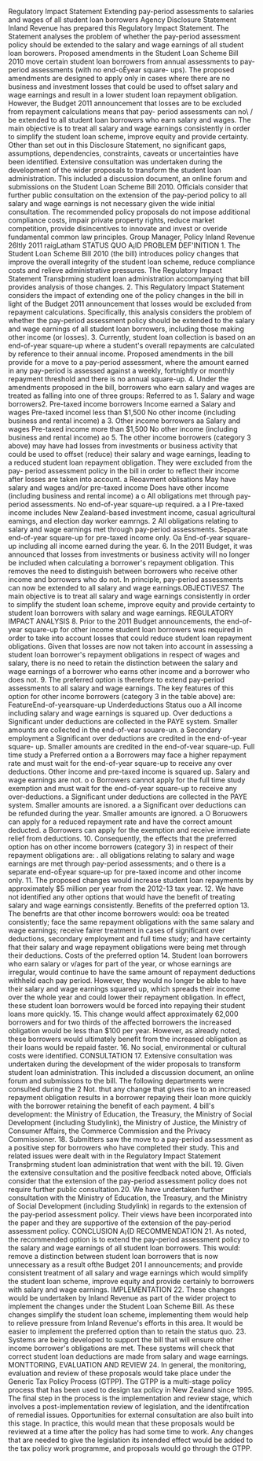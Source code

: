 Regulatory Impact Statement Extending pay-period assessments to salaries and wages of all student loan borrowers Agency Disclosure Statement Inland Revenue has prepared this Regulatory Impact Statement. The Statement analyses the problem of whether the pay-period assessment policy should be extended to the salary and wage earnings of all student loan borowers. Proposed amendments in the Student Loan Scheme Bill 2010 move certain student loan borrowers from annual assessments to pay-period assessments (with no end-oÊyear square- ups). The proposed amendments are designed to apply only in cases where there are no business and investment losses that could be used to offset salary and wage earnings and result in a lower student loan repayment obligation. However, the Budget 2011 announcement that losses are to be excluded from repayment calculations means that pay- period assessments can no\\ / be extended to all student loan borrowers who earn salary and wages. The main objective is to treat all salary and wage earnings consistently in order to simplify the student loan scheme, improve equity and provide certainty. Other than set out in this Disclosure Statement, no significant gaps, assumptions, dependencies, constraints, caveats or uncertainties have been identified. Extensive consultation was undertaken during the development of the wider proposals to transform the student loan administration. This included a discussion document, an online forum and submissions on the Student Loan Scheme Bill 2010. Officials consider that further public consultation on the extension of the pay-period policy to all salary and wage earnings is not necessary given the wide initial consultation. The recommended policy proposals do not impose additional compliance costs, impair private property rights, reduce market competition, provide disincentives to innovate and invest or overide fundamental common law principles. Group Manager, Policy Inland Revenue 26ltly 2011 raigLatham STATUS QUO A¡ID PROBLEM DEF'INITION 1. The Student Loan Scheme Bill 2010 (the bill) introduces policy changes that improve the overall integrity of the student loan scheme, reduce compliance costs and relieve administrative pressures. The Regulatory Impact Statement Transþrming student loan administration accompanying that bill provides analysis of those changes. 2. This Regulatory Impact Statement considers the impact of extending one of the policy changes in the bill in light of the Budget 2011 announcement that losses would be excluded from repayment calculations. Specifically, this analysis considers the problem of whether the pay-period assessment policy should be extended to the salary and wage earnings of all student loan borrowers, including those making other income (or losses). 3. Currently, student loan collection is based on an end-of-year square-up where a student's overall repayments are calculated by reference to their annual income. Proposed amendments in the bill provide for a move to a pay-period assessment, where the amount earned in any pay-period is assessed against a weekly, fortnightly or monthly repayment threshold and there is no annual square-up. 4. Under the amendments proposed in the bill, borrowers who earn salary and wages are treated as falling into one of three groups: Referred to as 1. Salary and wage borrowers2. Pre-taxed income borrowers Income earned a Salary and wages Pre-taxed incomel less than $1,500 No other income (including business and rental income) a 3. Other income borrowers aa Salary and wages Pre-taxed income more than $1,500 No other income (including business and rental income) ao 5. The other income borrowers (category 3 above) may have had losses from investments or business activity that could be used to offset (reduce) their salary and wage earnings, leading to a reduced student loan repayment obligation. They were excluded from the pay- period assessment policy in the bill in order to reflect their income after losses are taken into account. a Reoavment oblisations May have salary and wages and/or pre-taxed income Does have other income (including business and rental income) a o All obligations met through pay- period assessments. No end-of-year square-up required. a a I Pre-taxed income includes New Zealand-based investment income, casual agricultural eamings, and election day worker eamrngs. 2 All obligations relating to salary and wage earnings met through pay-period assessments. Separate end-of-year square-up for pre-taxed income only. Oa End-of-year square-up including all income earned during the year. 6. In the 2011 Budget, it was announced that losses from investments or business activity will no longer be included when calculating a borrower's repayment obligation. This removes the need to distinguish between borrowers who receive other income and borrowers who do not. In principle, pay-period assessments can now be extended to all salary and wage earnings.OBJECTIVES7. The main objective is to treat all salary and wage earnings consistently in order to simplify the student loan scheme, improve equity and provide certainty to student loan borrowers with salary and wage earnings. REGULATORY IMPACT ANALYSIS 8. Prior to the 2011 Budget announcements, the end-of-year square-up for other income student loan borrowers was required in order to take into account losses that could reduce student loan repayment obligations. Given that losses are now not taken into account in assessing a student loan borrower's repayment obligations in respect of wages and salary, there is no need to retain the distinction between the salary and wage earnings of a borrower who earns other income and a borrower who does not. 9. The preferred option is therefore to extend pay-period assessments to all salary and wage earnings. The key features of this option for other income borrowers (category 3 in the table above) are: FeatureEnd-of-yearsquare-up Underdeductions Status ouo a All income including salary and wage earnings is squared up. Over deductions a Significant under deductions are collected in the PAYE system. Smaller amounts are collected in the end-of-vear souare-un. a Secondary employment a Significant over deductions are credited in the end-of-year square- up. Smaller amounts are credited in the end-of-vear square-up. Full time study a Preferred ontion a a Borrowers may face a higher repayment rate and must wait for the end-of-year square-up to receive any over deductions. Other income and pre-taxed income is squared up. Salary and wage earnings are not. o o Borrowers cannot apply for the full time study exemption and must wait for the end-of-year square-up to receive any over-deductions. a Significant under deductions are collected in the PAYE system. Smaller amounts are isnored. a a Significant over deductions can be refunded during the year. Smaller amounts are ignored. a O Boruowers can apply for a reduced repayment rate and have the correct amount deducted. a Borrowers can apply for the exemption and receive immediate relief from deductions. 10. Consequently, the effects that the preferred option has on other income borrowers (category 3) in respect of their repayment obligations are: . all obligations relating to salary and wage earnings are met through pay-period assessments; and o there is a separate end-oÊyear square-up for pre-taxed income and other income only. 11. The proposed changes would increase student loan repayments by approximately $5 million per year from the 2012-13 tax year. 12. We have not identified any other options that would have the benefit of treating salary and wage earnings consistently. Benefits of the preferred option 13. The benefrts are that other income borrowers would: ooa be treated consistently; face the same repayment obligations with the same salary and wage earnings; receive fairer treatment in cases of significant over deductions, secondary employment and full time study; and have certainty fhat their salary and wage repayment obligations were being met through their deductions. Costs of the preferred option 14. Student loan borrowers who earn salary or v/ages for part of the year, or whose earnings are irregular, would continue to have the same amount of repayment deductions withheld each pay period. However, they would no longer be able to have their salary and wage earnings squared up, which spreads their income over the whole year and could lower their repayment obligation. In effect, these student loan borrowers would be forced into repaying their student loans more quickly. 15. This change would affect approximately 62,000 borrowers and for two thirds of the affected borrowers the increased obligation would be less than $100 per year. However, as already noted, these borrowers would ultimately benefit from the increased obligation as their loans would be repaid faster. 16. No social, environmental or cultural costs were identified. CONSULTATION 17. Extensive consultation was undertaken during the development of the wider proposals to transform student loan administration. This included a discussion document, an online forum and submissions to the bill. The following departments were consulted during the 2 Not. thut any change that gives rise to an increased repayment obligation results in a borrower repaying their loan more quickly with the borrower retaining the benefit of each payment. 4 bill's development: the Ministry of Education, the Treasury, the Ministry of Social Development (including Studylink), the Ministry of Justice, the Ministry of Consumer Affairs, the Commerce Commission and the Privacy Commissioner. 18. Submitters saw the move to a pay-period assessment as a positive step for borrowers who have completed their study. This and related issues were dealt with in the Regulatory Impact Statement Transþrming student loan administration that went with the bill. 19. Given the extensive consultation and the positive feedback noted above, Officials consider that the extension of the pay-period assessment policy does not require further public consultation.20. We have undertaken further consultation with the Ministry of Education, the Treasury, and the Ministry of Social Development (including Studylink) in regards to the extension of the pay-period assessment policy. Their views have been incorporated into the paper and they are supportive of the extension of the pay-period assessment policy. CONCLUSION A¡{D RECOMMENDATION 21. As noted, the recommended option is to extend the pay-period assessment policy to the salary and wage earnings of all student loan borrowers. This would: remove a distinction between student loan borrowers that is now unnecessary as a result ofthe Budget 201 I announcements; and provide consistent treatment of all salary and wage earnings which would simplify the student loan scheme, improve equity and provide certainly to borrowers with salary and wage earnings. IMPLEMENTATION 22. These changes would be undertaken by Inland Revenue as part of the wider project to implement the changes under the Student Loan Scheme Bill. As these changes simplify the student loan scheme, implementing them would help to relieve pressure from Inland Revenue's efforts in this area. It would be easier to implement the preferred option than to retain the status quo. 23. Systems are being developed to support the bill that will ensure other income borrower's obligations are met. These systems will check that correct student loan deductions are made from salary and wage earnings. MONTTORING, EVALUATION AND REVIEW 24. In general, the monitoring, evaluation and review of these proposals would take place under the Generic Tax Policy Process (GTPP). The GTPP is a multi-stage policy process that has been used to design tax policy in New Zealand since 1995. The final step in the process is the implementation and review stage, which involves a post-implementation review of legislation, and the identifrcation of remedial issues. Opportunities for external consultation are also built into this stage. In practice, this would mean that these proposals would be reviewed at a time after the policy has had some time to work. Any changes that are needed to give the legislation its intended effect would be added to the tax policy work programme, and proposals would go through the GTPP.